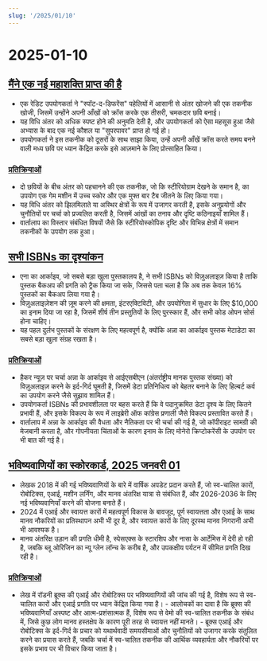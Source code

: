 ```yaml
---
slug: '/2025/01/10'
---
```


# 2025-01-10

## [मैंने एक नई महाशक्ति प्राप्त की है](https://danielwirtz.com/blog/spot-the-difference-superpower)

- एक रेडिट उपयोगकर्ता ने "स्पॉट-द-डिफरेंस" पहेलियों में आसानी से अंतर खोजने की एक तकनीक खोजी, जिसमें उन्होंने अपनी आँखों को क्रॉस करके एक तीसरी, चमकदार छवि बनाई।
- यह विधि अंतर को अधिक स्पष्ट होने की अनुमति देती है, और उपयोगकर्ता को ऐसा महसूस हुआ जैसे अभ्यास के बाद एक नई कौशल या "सुपरपावर" प्राप्त हो गई हो।
- उपयोगकर्ता ने इस तकनीक को दूसरों के साथ साझा किया, उन्हें अपनी आँखें क्रॉस करते समय बनने वाली मध्य छवि पर ध्यान केंद्रित करके इसे आज़माने के लिए प्रोत्साहित किया।

### [प्रतिक्रियाओं](https://news.ycombinator.com/item?id=42655870)

- दो छवियों के बीच अंतर को पहचानने की एक तकनीक, जो कि स्टीरियोग्राम देखने के समान है, का उपयोग एक गेम मशीन में उच्च स्कोर और एक मुफ्त बार टैब जीतने के लिए किया गया।
- यह विधि अंतर को झिलमिलाते या अस्थिर क्षेत्रों के रूप में उजागर करती है, इसके अनुप्रयोगों और चुनौतियों पर चर्चा को प्रज्वलित करती है, जिसमें आंखों का तनाव और दृष्टि कठिनाइयाँ शामिल हैं।
- वार्तालाप का विस्तार संबंधित विषयों जैसे कि स्टीरियोस्कोपिक दृष्टि और विभिन्न क्षेत्रों में समान तकनीकों के उपयोग तक हुआ।

## [सभी ISBNs का दृश्यांकन](https://annas-archive.org/blog/all-isbns.html)

- एना का आर्काइव, जो सबसे बड़ा खुला पुस्तकालय है, ने सभी ISBNs को विज़ुअलाइज़ किया है ताकि पुस्तक बैकअप की प्रगति को ट्रैक किया जा सके, जिससे पता चला है कि अब तक केवल 16% पुस्तकों का बैकअप लिया गया है।
- विज़ुअलाइज़ेशन की ज़ूम करने की क्षमता, इंटरएक्टिविटी, और उपयोगिता में सुधार के लिए $10,000 का इनाम दिया जा रहा है, जिसमें शीर्ष तीन प्रस्तुतियों के लिए पुरस्कार हैं, और सभी कोड ओपन सोर्स होना चाहिए।
- यह पहल दुर्लभ पुस्तकों के संरक्षण के लिए महत्वपूर्ण है, क्योंकि अन्ना का आर्काइव पुस्तक मेटाडेटा का सबसे बड़ा खुला संग्रह रखता है।

### [प्रतिक्रियाओं](https://news.ycombinator.com/item?id=42652577)

- हैकर न्यूज़ पर चर्चा अन्ना के आर्काइव से आईएसबीएन (अंतर्राष्ट्रीय मानक पुस्तक संख्या) को विज़ुअलाइज़ करने के इर्द-गिर्द घूमती है, जिसमें डेटा प्रतिनिधित्व को बेहतर बनाने के लिए हिल्बर्ट कर्व का उपयोग करने जैसे सुझाव शामिल हैं।
- उपयोगकर्ता ISBNs की प्रभावशीलता पर बहस करते हैं कि वे पदानुक्रमित डेटा दृश्य के लिए कितने प्रभावी हैं, और इसके विकल्प के रूप में लाइब्रेरी ऑफ कांग्रेस प्रणाली जैसे विकल्प प्रस्तावित करते हैं।
- वार्तालाप में अन्ना के आर्काइव की वैधता और नैतिकता पर भी चर्चा की गई है, जो कॉपीराइट सामग्री की मेजबानी करता है, और गोपनीयता चिंताओं के कारण इनाम के लिए मोनेरो क्रिप्टोकरेंसी के उपयोग पर भी बात की गई है।

## [भविष्यवाणियों का स्कोरकार्ड, 2025 जनवरी 01](https://rodneybrooks.com/predictions-scorecard-2025-january-01/)

- लेखक 2018 में की गई भविष्यवाणियों के बारे में वार्षिक अपडेट प्रदान करते हैं, जो स्व-चालित कारों, रोबोटिक्स, एआई, मशीन लर्निंग, और मानव अंतरिक्ष यात्रा से संबंधित हैं, और 2026-2036 के लिए नई भविष्यवाणियाँ करने की योजना बनाते हैं।
- 2024 में एआई और स्वायत्त कारों में महत्वपूर्ण विकास के बावजूद, पूर्ण स्वायत्तता और एआई के साथ मानव नौकरियों का प्रतिस्थापन अभी भी दूर है, और स्वायत्त कारों के लिए दूरस्थ मानव निगरानी अभी भी आवश्यक है।
- मानव अंतरिक्ष उड़ान की प्रगति धीमी है, स्पेसएक्स के स्टारशिप और नासा के आर्टेमिस में देरी हो रही है, जबकि ब्लू ओरिजिन का न्यू ग्लेन लॉन्च के करीब है, और उपकक्षीय पर्यटन में सीमित प्रगति दिख रही है।

### [प्रतिक्रियाओं](https://news.ycombinator.com/item?id=42651275)

- लेख में रॉडनी ब्रूक्स की एआई और रोबोटिक्स पर भविष्यवाणियों की जांच की गई है, विशेष रूप से स्व-चालित कारों और एआई प्रगति पर ध्यान केंद्रित किया गया है। - आलोचकों का दावा है कि ब्रूक्स की भविष्यवाणियाँ अस्पष्ट और आत्म-प्रशंसात्मक हैं, विशेष रूप से वेमो की स्व-चालित तकनीक के संबंध में, जिसे कुछ लोग मानव हस्तक्षेप के कारण पूरी तरह से स्वायत्त नहीं मानते। - ब्रूक्स एआई और रोबोटिक्स के इर्द-गिर्द के प्रचार को यथार्थवादी समयसीमाओं और चुनौतियों को उजागर करके संतुलित करने का प्रयास करते हैं, जबकि चर्चा में स्व-चालित तकनीक की आर्थिक व्यवहार्यता और नौकरियों पर इसके प्रभाव पर भी विचार किया जाता है।

<head>
  <meta property="og:title" content="मैंने एक नई महाशक्ति प्राप्त की है" />
  <meta property="og:type" content="website" />
  <meta property="og:image" content="https://og.cho.sh/api/og/?title=%E0%A4%AE%E0%A5%88%E0%A4%82%E0%A4%A8%E0%A5%87%20%E0%A4%8F%E0%A4%95%20%E0%A4%A8%E0%A4%88%20%E0%A4%AE%E0%A4%B9%E0%A4%BE%E0%A4%B6%E0%A4%95%E0%A5%8D%E0%A4%A4%E0%A4%BF%20%E0%A4%AA%E0%A5%8D%E0%A4%B0%E0%A4%BE%E0%A4%AA%E0%A5%8D%E0%A4%A4%20%E0%A4%95%E0%A5%80%20%E0%A4%B9%E0%A5%88&subheading=%E0%A4%B6%E0%A5%81%E0%A4%95%E0%A5%8D%E0%A4%B0%E0%A4%B5%E0%A4%BE%E0%A4%B0%2C%2010%20%E0%A4%9C%E0%A4%A8%E0%A4%B5%E0%A4%B0%E0%A5%80%202025%3A%20%E0%A4%B9%E0%A5%88%E0%A4%95%E0%A4%B0%20%E0%A4%B8%E0%A4%AE%E0%A4%BE%E0%A4%9A%E0%A4%BE%E0%A4%B0%20%E0%A4%B8%E0%A4%BE%E0%A4%B0%E0%A4%BE%E0%A4%82%E0%A4%B6" />
</head>
